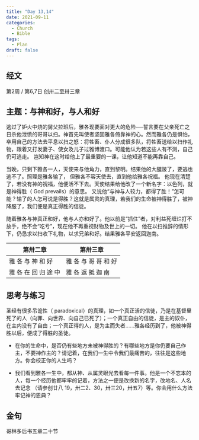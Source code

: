 ```yaml
---
title: "Day 13,14"
date: 2021-09-11
categories:
  - Church
  - Bible
tags:
  - Plan
draft: false
---
```


## 经文
第2周 / 第6,7日 创卅二至卅三章

## 主题：与神和好，与人和好
逃过了妒火中烧的舅父拉班后，雅各现要面对更大的危险──誓言要在父亲死亡之日杀他泄愤的哥哥以扫。神首先叫使者坚固雅各倚靠神的心。然而雅各仍是惧怕，
卒用自己的方法去平息以扫之怒：将牲畜、仆人分成很多队，将牲畜送给以扫作礼物，跟着又打发妻子、使女及儿子过雅博渡口。可能他认为若这些人有不测，自己仍可逃走。
岂知神在这时给他上了最重要的一课，让他知道不能再靠自己。

当晚，只剩下雅各一人，天使来与他角力，直到黎明。结果他的大腿跛了，要逃也逃不了。照理是雅各输了， 但雅各不容天使去，直到他给雅各祝福。
他现在清楚了，若没有神的祝福，他便活不下去。天使结果给他改了一个新名字：以色列，就是神得胜（ God prevails）的意思。
又说他“与神与人较力，都得了胜！”怎可能？输了的人怎可说是得胜？这就是属灵的真理，若我们的生命被神得胜了，被神降服了，我们便是真正得胜的信徒。

随着雅各与神真正和好，他与人亦和好了。他以前是“抓住”者，对利益死缠烂打不放手，绝不会“吃亏”，现在他不再重视财物及世上的一切。
他在以扫推辞的情形下，仍恳求以扫收下礼物，以求兄弟和好。结果雅各平安返回迦南。

| 第卅二章          | 第卅三章          |
| ------------- | ------------- |
| 雅 各 与 神 和 好   | 雅 各 与 哥 哥 和 好 |
| 雅 各 在 回 归 途 中 | 雅 各 返 抵 迦 南   |

## 思考与练习
圣经有很多吊诡性（ paradoxical）的真理，如一个真正活的信徒，乃是在基督里死了的人（向罪、向世界、向自己已死了）；一个真正自由的信徒，是主的奴仆，
在主内没有了自由；一个真正得的人，是为主而失者……雅各经历到了，他被神得胜以后，便成了得胜的圣徒。

* 在你的生命中，是否仍有些地方未被神得胜的？有哪些地方是你仍要自己作主，不要神作主的？请记着，在我们一生中令我们最痛苦的，往往是这些地方。你会校正你的人生吗？

* 我们看到雅各一生中，都从神、从属灵眼光去看每一件事。他是一个不忘本的人，每一个经历他都牢牢的记着，方法之一便是改换新的名字，改地名、人名去记念
（请参创廿八  19，卅二2、30，卅三20，卅五7）等。你会用什么方法牢记神的恩典？

## 金句
哥林多后书五章二十节

